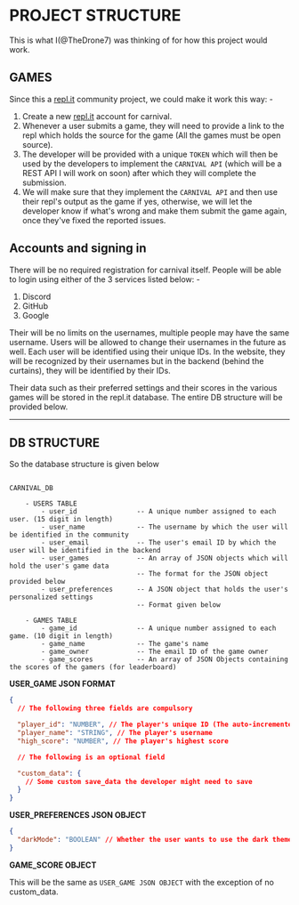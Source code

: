 # PROJECT STRUCTURE

This is what I(@TheDrone7) was thinking of for how this project would work.

## GAMES

Since this a [repl.it](https://repl.it) community project, we could make it work this way: -

1. Create a new [repl.it](https://repl.it) account for carnival.
2. Whenever a user submits a game, they will need to provide a link to the repl which holds the source for the game (All the games must be open source).
3. The developer will be provided with a unique `TOKEN` which will then be used by the developers to implement the `CARNIVAL API` (which will be a REST API I will work on soon) after which they will complete the submission.
4. We will make sure that they implement the `CARNIVAL API` and then use their repl's output as the game if yes, otherwise, we will let the developer know if what's wrong and make them submit the game again, once they've fixed the reported issues.

## Accounts and signing in

There will be no required registration for carnival itself. People will be able to login using either of the 3 services listed below: -

1. Discord
2. GitHub
3. Google

Their will be no limits on the usernames, multiple people may have the same username. Users will be allowed to change their usernames in the future as well. Each user will be identified using their unique IDs. In the website, they will be recognized by their usernames but in the backend (behind the curtains), they will be identified by their IDs.

Their data such as their preferred settings and their scores in the various games will be stored in the repl.it database. The entire DB structure will be provided below.

---

## DB STRUCTURE

So the database structure is given below

```

CARNIVAL_DB

    - USERS TABLE
        - user_id               -- A unique number assigned to each user. (15 digit in length)
        - user_name             -- The username by which the user will be identified in the community
        - user_email            -- The user's email ID by which the user will be identified in the backend
        - user_games            -- An array of JSON objects which will hold the user's game data
                                -- The format for the JSON object provided below
        - user_preferences      -- A JSON object that holds the user's personalized settings
                                -- Format given below

    - GAMES TABLE
        - game_id               -- A unique number assigned to each game. (10 digit in length)
        - game_name             -- The game's name
        - game_owner            -- The email ID of the game owner
        - game_scores           -- An array of JSON Objects containing the scores of the gamers (for leaderboard)

```

**USER_GAME JSON FORMAT**

```json
{
  // The following three fields are compulsory

  "player_id": "NUMBER", // The player's unique ID (The auto-incremented integer)
  "player_name": "STRING", // The player's username
  "high_score": "NUMBER", // The player's highest score

  // The following is an optional field

  "custom_data": {
    // Some custom save_data the developer might need to save
  }
}
```

**USER_PREFERENCES JSON OBJECT**

```json
{
  "darkMode": "BOOLEAN" // Whether the user wants to use the dark theme or the light theme. (TRUE by default)
}
```

**GAME_SCORE OBJECT**

This will be the same as `USER_GAME JSON OBJECT` with the exception of no custom_data.
